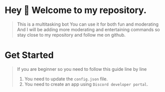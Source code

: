 # Hey 👋 Welcome to my repository.
> This is a multitasking bot
> You can use it for both fun and moderating
> And I will be adding more moderating and entertaining commands so stay close to my repository and follow me on github.
# Get Started
> If you are beginner so you need to follow this guide line by line
> 1. You need to update the `config.json` file.
> 2. You need to create an app using `Discord developer portal`.
